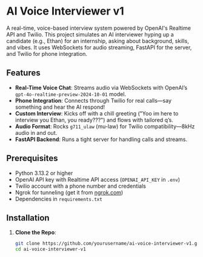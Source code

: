 # AI Voice Interviewer v1

A real-time, voice-based interview system powered by OpenAI's Realtime API and Twilio. This project simulates an AI interviewer hyping up a candidate (e.g., Ethan) for an internship, asking about background, skills, and vibes. It uses WebSockets for audio streaming, FastAPI for the server, and Twilio for phone integration.

## Features
- **Real-Time Voice Chat**: Streams audio via WebSockets with OpenAI’s `gpt-4o-realtime-preview-2024-10-01` model.
- **Phone Integration**: Connects through Twilio for real calls—say something and hear the AI respond!
- **Custom Interview**: Kicks off with a chill greeting ("Yoo im here to interview you Ethan, you ready???") and flows with tailored q’s.
- **Audio Format**: Rocks `g711_ulaw` (mu-law) for Twilio compatibility—8kHz audio in and out.
- **FastAPI Backend**: Runs a tight server for handling calls and streams.

## Prerequisites
- Python 3.13.2 or higher
- OpenAI API key with Realtime API access (`OPENAI_API_KEY` in `.env`)
- Twilio account with a phone number and credentials
- Ngrok for tunneling (get it from [ngrok.com](https://ngrok.com))
- Dependencies in `requirements.txt`

## Installation
1. **Clone the Repo**:
   ```bash
   git clone https://github.com/yourusername/ai-voice-interviewer-v1.git
   cd ai-voice-interviewer-v1